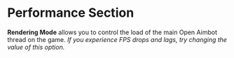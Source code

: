 # Performance Section

**Rendering Mode** allows you to control the load of the main Open Aimbot thread on the game. *If you experience FPS drops and lags, try changing the value of this option.*
